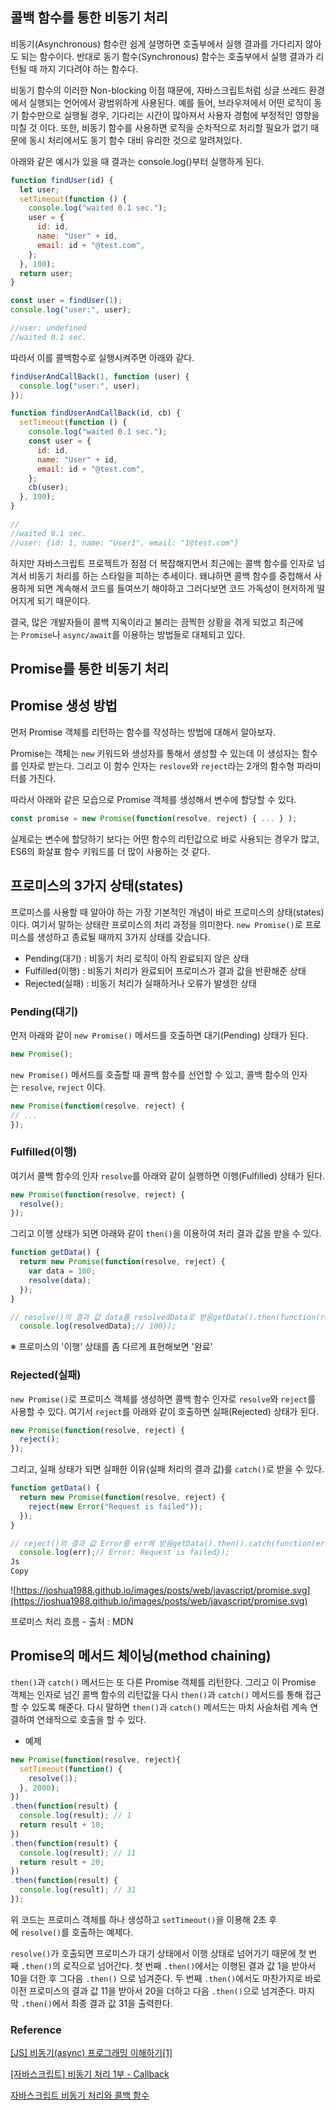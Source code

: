 ## 콜백 함수를 통한 비동기 처리

비동기(Asynchronous) 함수란 쉽게 설명하면 호출부에서 실행 결과를 가다리지 않아도 되는 함수이다. 반대로 동기 함수(Synchronous) 함수는 호출부에서 실행 결과가 리턴될 때 까지 기다려야 하는 함수다.

비동기 함수의 이러한 Non-blocking 이점 때문에, 자바스크립트처럼 싱글 쓰레드 환경에서 실행되는 언어에서 광범위하게 사용된다. 예를 들어, 브라우져에서 어떤 로직이 동기 함수만으로 실행될 경우, 기다리는 시간이 많아져서 사용자 경험에 부정적인 영향을 미칠 것 이다. 또한, 비동기 함수를 사용하면 로직을 순차적으로 처리할 필요가 없기 때문에 동시 처리에서도 동기 함수 대비 유리한 것으로 알려져있다.

아래와 같은 예시가 있을 때 결과는 console.log()부터 실행하게 된다.

```jsx
function findUser(id) {
  let user;
  setTimeout(function () {
    console.log("waited 0.1 sec.");
    user = {
      id: id,
      name: "User" + id,
      email: id + "@test.com",
    };
  }, 100);
  return user;
}

const user = findUser(1);
console.log("user:", user);

//user: undefined
//waited 0.1 sec.
```

따라서 이를 콜백함수로 실행시켜주면 아래와 같다.

```jsx
findUserAndCallBack(1, function (user) {
  console.log("user:", user);
});

function findUserAndCallBack(id, cb) {
  setTimeout(function () {
    console.log("waited 0.1 sec.");
    const user = {
      id: id,
      name: "User" + id,
      email: id + "@test.com",
    };
    cb(user);
  }, 100);
}

//
//waited 0.1 sec.
//user: {id: 1, name: "User1", email: "1@test.com"}
```

하지만 자바스크립트 프로젝트가 점점 더 복잡해지면서 최근에는 콜백 함수를 인자로 넘겨서 비동기 처리를 하는 스타일을 피하는 추세이다. 왜냐하면 콜백 함수를 중첩해서 사용하게 되면 계속해서 코드를 들여쓰기 해야하고 그러다보면 코드 가독성이 현저하게 떨어지게 되기 때문이다.

결국, 많은 개발자들이 콜백 지옥이라고 불리는 끔찍한 상황을 겪게 되었고 최근에는 `Promise`나 `async/await`를 이용하는 방법들로 대체되고 있다.

## Promise를 통한 비동기 처리

## Promise 생성 방법

먼저 Promise 객체를 리턴하는 함수를 작성하는 방법에 대해서 알아보자.

Promise는 객체는 `new` 키워드와 생성자를 통해서 생성할 수 있는데 이 생성자는 함수를 인자로 받는다. 그리고 이 함수 인자는 `reslove`와 `reject`라는 2개의 함수형 파라미터를 가진다.

따라서 아래와 같은 모습으로 Promise 객체를 생성해서 변수에 할당할 수 있다.

```jsx
const promise = new Promise(function(resolve, reject) { ... } );
```

실제로는 변수에 할당하기 보다는 어떤 함수의 리턴값으로 바로 사용되는 경우가 많고, ES6의 화살표 함수 키워드를 더 많이 사용하는 것 같다.

## 프로미스의 3가지 상태(states)

프로미스를 사용할 때 알아야 하는 가장 기본적인 개념이 바로 프로미스의 상태(states)이다. 여기서 말하는 상태란 프로미스의 처리 과정을 의미한다. `new Promise()`로 프로미스를 생성하고 종료될 때까지 3가지 상태를 갖습니다.

- Pending(대기) : 비동기 처리 로직이 아직 완료되지 않은 상태
- Fulfilled(이행) : 비동기 처리가 완료되어 프로미스가 결과 값을 반환해준 상태
- Rejected(실패) : 비동기 처리가 실패하거나 오류가 발생한 상태

### Pending(대기)

먼저 아래와 같이 `new Promise()` 메서드를 호출하면 대기(Pending) 상태가 된다.

```jsx
new Promise();
```

`new Promise()` 메서드를 호출할 때 콜백 함수를 선언할 수 있고, 콜백 함수의 인자는 `resolve`, `reject` 이다.

```jsx
new Promise(function(resolve, reject) {
// ...
});
```

### Fulfilled(이행)

여기서 콜백 함수의 인자 `resolve`를 아래와 같이 실행하면 이행(Fulfilled) 상태가 된다.

```jsx
new Promise(function(resolve, reject) {
  resolve();
});

```

그리고 이행 상태가 되면 아래와 같이 `then()`을 이용하여 처리 결과 값을 받을 수 있다.

```jsx
function getData() {
  return new Promise(function(resolve, reject) {
    var data = 100;
    resolve(data);
  });
}

// resolve()의 결과 값 data를 resolvedData로 받음getData().then(function(resolvedData) {
  console.log(resolvedData);// 100});

```

※ 프로미스의 '이행' 상태를 좀 다르게 표현해보면 '완료'

### Rejected(실패)

`new Promise()`로 프로미스 객체를 생성하면 콜백 함수 인자로 `resolve`와 `reject`를 사용할 수 있다. 여기서 `reject`를 아래와 같이 호출하면 실패(Rejected) 상태가 된다.

```jsx
new Promise(function(resolve, reject) {
  reject();
});
```

그리고, 실패 상태가 되면 실패한 이유(실패 처리의 결과 값)를 `catch()`로 받을 수 있다.

```jsx
function getData() {
  return new Promise(function(resolve, reject) {
    reject(new Error("Request is failed"));
  });
}

// reject()의 결과 값 Error를 err에 받음getData().then().catch(function(err) {
  console.log(err);// Error: Request is failed});
Js
Copy

```

![https://joshua1988.github.io/images/posts/web/javascript/promise.svg](https://joshua1988.github.io/images/posts/web/javascript/promise.svg)

프로미스 처리 흐름 - 출처 : MDN

## Promise의 메서드 체이닝(method chaining)

`then()`과 `catch()` 메서드는 또 다른 Promise 객체를 리턴한다. 그리고 이 Promise 객체는 인자로 넘긴 콜백 함수의 리턴값을 다시 `then()`과 `catch()` 메서드를 통해 접근할 수 있도록 해준다. 다시 말하면 `then()`과 `catch()` 메서드는 마치 사슬처럼 계속 연결하여 연쇄적으로 호출을 할 수 있다.

- 예제

```jsx
new Promise(function(resolve, reject){
  setTimeout(function() {
    resolve(1);
  }, 2000);
})
.then(function(result) {
  console.log(result); // 1
  return result + 10;
})
.then(function(result) {
  console.log(result); // 11
  return result + 20;
})
.then(function(result) {
  console.log(result); // 31
});
```

위 코드는 프로미스 객체를 하나 생성하고 `setTimeout()`을 이용해 2초 후에 `resolve()`를 호출하는 예제다.

`resolve()`가 호출되면 프로미스가 대기 상태에서 이행 상태로 넘어가기 때문에 첫 번째 `.then()`의 로직으로 넘어간다. 첫 번째 `.then()`에서는 이행된 결과 값 1을 받아서 10을 더한 후 그다음 `.then()` 으로 넘겨준다. 두 번째 `.then()`에서도 마찬가지로 바로 이전 프로미스의 결과 값 11을 받아서 20을 더하고 다음 `.then()`으로 넘겨준다. 마지막 `.then()`에서 최종 결과 값 31을 출력한다.

### Reference

[[JS] 비동기(async) 프로그래밍 이해하기[1]](https://medium.com/@kwoncharles/js-%EB%B9%84%EB%8F%99%EA%B8%B0-async-%ED%94%84%EB%A1%9C%EA%B7%B8%EB%9E%98%EB%B0%8D-%EC%9D%B4%ED%95%B4%ED%95%98%EA%B8%B0-1-7dc99ecf4ca6)

[[자바스크립트] 비동기 처리 1부 - Callback](https://www.daleseo.com/js-async-callback/)

[자바스크립트 비동기 처리와 콜백 함수](https://joshua1988.github.io/web-development/javascript/javascript-asynchronous-operation/)